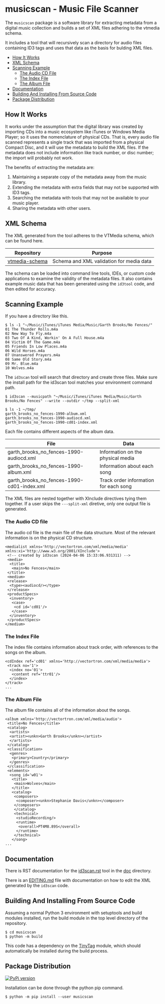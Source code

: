 # musicscan - Music File Scanner

The `musicscan` package is a software library for extracting metadata from a digital
music collection and builds a set of XML files adhering to the vtmedia schema.

It includes a tool that will recursively scan a directory for audio files
containing ID3 tags and uses that data as the basis for bulding XML files.


 * [How It Works](#how-it-works)
 * [XML Schema](#xml-schema)
 * [Scanning Example](#scanning-example)
     * [The Audio CD File](#the-audio-cd-file)
     * [The Index File](#the-index-file)
     * [The Album File](#the-album-file)
 * [Documentation](#documentation)
 * [Building And Installing From Source Code](#building-and-installing-from-source-code)
 * [Package Distribution](#package-distribution)


## How It Works

It works under the assumption that the digital library was created by importing CDs
into a music ecosystem like iTunes or Windows Media Player; so it uses 
the nomenclature of physical CDs.  That is, every audio file scanned represents
a single track that was imported from a physical Compact Disc, and it will
use the metadata to build the XML files.  If the metadata does not include 
information like track number, or disc number; the import will probably not work.

The benefits of extracting the metadata are:

1. Maintaining a separate copy of the metadata away from the music library.
2. Extending the metadata with extra fields that may not be supported with ID3 tags.
3. Searching the metadata with tools that may not be available to your music player.
4. Sharing the metadata with other users.

## XML Schema

The XML generated from the tool adheres to the VTMedia schema, which can be found here.

| Repository | Purpose |
| --- | --- |
| [vtmedia-schema](https://github.com/cjcodeproj/vtmedia-schema) | Schema and XML validation for media data |

The schema can be loaded into command line tools, IDEs, or custom code applications to examine
the validity of the metadata files.  It also contains example music data that has been generated
using the `id3tool` code, and then edited for accuracy.

## Scanning Example

If you have a directory like this.

```
$ ls -1 "~/Music/iTunes/iTunes Media/Music/Garth Brooks/No Fences/"
01 The Thunder Rolls.m4a
02 New Way To Fly.m4a
03 Two Of A Kind, Workin' On A Full House.m4a
04 Victim Of The Game.m4a
05 Friends In Low Places.m4a
06 Wild Horses.m4a
07 Unanswered Prayers.m4a
08 Same Old Story.m4a
09 Mr. Blue.m4a
10 Wolves.m4a
```

The `id3scan` tool will search that directory and create three files.  Make sure the install path for the id3scan tool
matches your environment command path.

```
$ id3scan --musicpath "~/Music/iTunes/iTunes Media/Music/Garth Brooks/No Fences" --write --outdir ~/tmp --split-xml
```

```
$ ls -1 ~/tmp/
garth_brooks_no_fences-1990-album.xml
garth_brooks_no_fences-1990-audiocd.xml
garth_brooks_no_fences-1990-cd01-index.xml
```

Each file contains different aspects of the album data.

| File | Data |
|------|------|
| garth_brooks_no_fences-1990-audiocd.xml | Information on the physical media |
| garth_brooks_no_fences-1990-album.xml | Information about each song |
| garth_brooks_no_fences-1990-cd01-index.xml | Track order information for each song |

The XML files are nested together with XInclude directives tying them together.  If a user skips the `---split-xml` diretive, only
one output file is generated.

### The Audio CD file

The audio cd file is the main file of the data structure.  Most of the relevant information is on the
physical CD structure.

```
<medialist xmlns='http://vectortron.com/xml/media/media' xmlns:xi='http://www.w3.org/2001/XInclude'>
 <!-- created by id3scan (2024-04-06 15:33:06.931311) -->
 <media>
  <title>
   <main>No Fences</main>
 </title>
 <medium>
 <release>
  <type><audiocd/></type>
 </release>
 <productSpecs>
  <inventory>
   <case>
    <cd id='cd01'/>
   </case>
  </inventory>
 </productSpecs>
</medium>
```

### The Index File

The index file contains information about track order, with references to the songs on the album.

```
<cdIndex ref='cd01' xmlns='http://vectortron.com/xml/media/media'>
 <track no='1'>
  <index no='01'>
   <content ref='ttr01'/>
  </index>
</track>
...
```

### The Album File

The album file contains all of the information about the songs.

```
<album xmlns='http://vectortron.com/xml/media/audio'>
 <title>No Fences</title>
 <catalog>
  <artists>
  <artist><unkn>Garth Brooks</unkn></artist>
  </artists>
 </catalog>
 <classification>
  <genres>
   <primary>Country</primary>
  </genres>
 </classification>
 <elements>
  <song id='w01'>
   <title>
    <main>Wolves</main>
   </title>
   <catalog>
    <composers>
     <composer><unkn>Stephanie Davis</unkn></composer>
    </composers>
    </catalog>
    <technical>
     <studioRecording/>
     <runtime>
      <overall>PT4M8.89S</overall>
     </runtime>
    </technical>
   </song>
...
```

## Documentation

There is RST documentation for the [id3scan.rst](doc/id3scan.rst)  tool in the [doc](doc/) directory.

There is an [EDITING.md](EDITING.md) file with documentation on how to edit the XML generated by
the `id3scan` code.

## Building And Installing From Source Code

Assuming a normal Python 3 environment with setuptools and build modules
installed, run the build module in the top level directory of the repository.

```
$ cd musicscan
$ python -m build 
```

This code has a dependency on the [TinyTag](https://pypi.org/project/tinytag/)
module, which should automatically be installed during the build process.

## Package Distribution

[![PyPi version](https://img.shields.io/pypi/v/musicscan)](https://pypi.org/project/musicscan/)

Installation can be done through the python pip command.

```
$ python -m pip install --user musicscan
```

